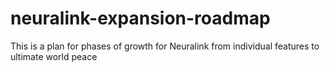 # neuralink-expansion-roadmap

This is a plan for phases of growth for Neuralink from individual features to ultimate world peace
